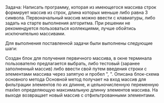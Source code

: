 Задача: Написать программу, которая из имеющегося массива строк формирует массив из строк, длина которых меньше либо равна 3 символа. Первоначальный массив можно ввести с клавиатуры, либо задать на старте выполнения алгоритма. При решении не рекомендуется пользоваться коллекциями, лучше обойтись исключительно массивами.

Для выполнения поставленной задачи были выполнены следующие шаги:

Создан блок для получения первичного массива, в окне терминала пользователю предлагается выбрать, либо тестовый (заранее заполненный массив) либо ввести свой путем введения строки с элементами массива через запятую и пробел ", ".
Описана блок-схема основного метода 
Основной метод получает на вход массив для фильтрации элементов по их длинне, и цельночисленную переменную maxlen определяющую максимальную длинну элементов массива. На выходе возвращает новый массив с отфильтрованными элементами.
